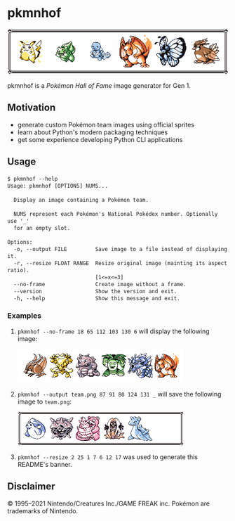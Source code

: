 # pkmnhof

![project banner](assets/docs/banner.png)

pkmnhof is a _Pokémon Hall of Fame_ image generator for Gen 1.

## Motivation

- generate custom Pokémon team images using official sprites
- learn about Python's modern packaging techniques
- get some experience developing Python CLI applications

## Usage

```console
$ pkmnhof --help
Usage: pkmnhof [OPTIONS] NUMS...

  Display an image containing a Pokémon team.

  NUMS represent each Pokémon's National Pokédex number. Optionally use '_'
  for an empty slot.

Options:
  -o, --output FILE         Save image to a file instead of displaying it.
  -r, --resize FLOAT RANGE  Resize original image (mainting its aspect ratio).
                            [1<=x<=3]
  --no-frame                Create image without a frame.
  --version                 Show the version and exit.
  -h, --help                Show this message and exit.
```

### Examples

1. `pkmnhof --no-frame 18 65 112 103 130 6` will display the following image:

    ![example image 1](assets/docs/example1.png)

2. `pkmnhof --output team.png 87 91 80 124 131 _` will save the following image to `team.png`:

    ![example image 2](assets/docs/example2.png)

3. `pkmnhof --resize 2 25 1 7 6 12 17` was used to generate this README's banner.

## Disclaimer

© 1995–2021 Nintendo/Creatures Inc./GAME FREAK inc. Pokémon
are trademarks of Nintendo.
